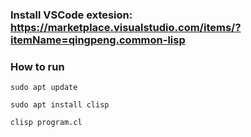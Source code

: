 ### Install VSCode extesion: https://marketplace.visualstudio.com/items/?itemName=qingpeng.common-lisp

### How to run
```
sudo apt update
```
```
sudo apt install clisp
```
```
clisp program.cl
```